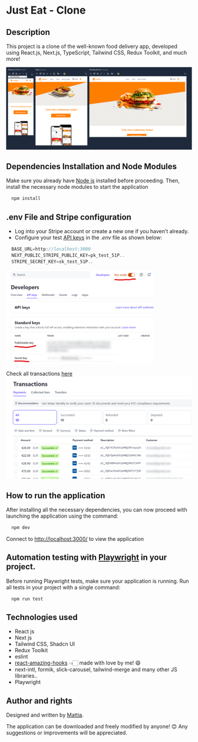 # Just Eat - Clone

## Description
This project is a clone of the well-known food delivery app, developed using React.js, Next.js, TypeScript, Tailwind CSS, Redux Toolkit, and much more!

![Project Preview](./public/preview/app_ui.png)

## Dependencies Installation and Node Modules

Make sure you already have [Node js](https://nodejs.org/it/download/) installed before proceeding. Then, install the necessary node modules to start the application

```sh
  npm install
```

## .env File and Stripe configuration
- Log into your Stripe account or create a new one if you haven’t already.
- Configure your test [API keys](https://dashboard.stripe.com/test/apikeys) in the _.env_ file as shown below:

```JavaScript
  BASE_URL=http://localhost:3000
  NEXT_PUBLIC_STRIPE_PUBLIC_KEY=pk_test_51P..
  STRIPE_SECRET_KEY=sk_test_51P..
```
<img src="./public/preview/stripe_guide.png" alt="Project Preview" width="400"/>

Check all transactions [here](https://dashboard.stripe.com/test/payments)
![Project Preview](./public/preview/stripe.png)


## How to run the application

After installing all the necessary dependencies, you can now proceed with launching the application using the command:

```sh
  npm dev
```

Connect to [http://localhost:3000/](http://localhost:3000) to view the application


## Automation testing with [Playwright]((https://playwright.dev/docs/intro)) in your project. 
Before running Playwright tests, make sure your application is running.
Run all tests in your project with a single command:

```sh
  npm run test
```

## Technologies used

- React js
- Next js
- Tailwind CSS, Shadcn UI
- Redux Toolkit
- eslint
- [react-amazing-hooks](https://github.com/mattiach/react-amazing-hooks) 👈🏻 made with love by me! 😄
- next-intl, formik, slick-carousel, tailwind-merge and many other JS libraries..
- Playwright

## Author and rights

Designed and written by [Mattia](https://www.linkedin.com/in/mattiach/).

The application can be downloaded and freely modified by anyone! 😊
Any suggestions or improvements will be appreciated.
